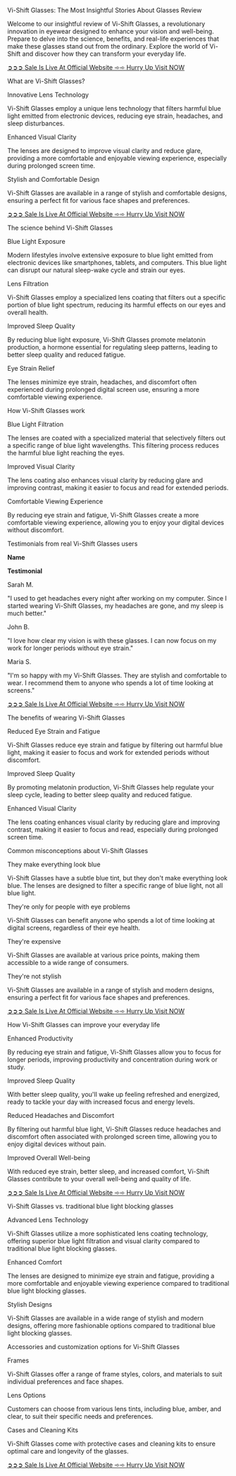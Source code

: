 Vi-Shift Glasses: The Most Insightful Stories About Glasses Review

Welcome to our insightful review of Vi-Shift Glasses, a revolutionary innovation in eyewear designed to enhance your vision and well-being. Prepare to delve into the science, benefits, and real-life experiences that make these glasses stand out from the ordinary. Explore the world of Vi-Shift and discover how they can transform your everyday life.


[➲➲➲ Sale Is Live At Official Website ➾➾ Hurry Up Visit NOW
](https://www.healthtruenews.com/get_vi-shift)


What are Vi-Shift Glasses?

Innovative Lens Technology

Vi-Shift Glasses employ a unique lens technology that filters harmful blue light emitted from electronic devices, reducing eye strain, headaches, and sleep disturbances.

Enhanced Visual Clarity

The lenses are designed to improve visual clarity and reduce glare, providing a more comfortable and enjoyable viewing experience, especially during prolonged screen time.

Stylish and Comfortable Design

Vi-Shift Glasses are available in a range of stylish and comfortable designs, ensuring a perfect fit for various face shapes and preferences.


[➲➲➲ Sale Is Live At Official Website ➾➾ Hurry Up Visit NOW
](https://www.healthtruenews.com/get_vi-shift)


The science behind Vi-Shift Glasses

Blue Light Exposure

Modern lifestyles involve extensive exposure to blue light emitted from electronic devices like smartphones, tablets, and computers. This blue light can disrupt our natural sleep-wake cycle and strain our eyes.

Lens Filtration

Vi-Shift Glasses employ a specialized lens coating that filters out a specific portion of blue light spectrum, reducing its harmful effects on our eyes and overall health.

Improved Sleep Quality

By reducing blue light exposure, Vi-Shift Glasses promote melatonin production, a hormone essential for regulating sleep patterns, leading to better sleep quality and reduced fatigue.

Eye Strain Relief

The lenses minimize eye strain, headaches, and discomfort often experienced during prolonged digital screen use, ensuring a more comfortable viewing experience.

How Vi-Shift Glasses work

Blue Light Filtration

The lenses are coated with a specialized material that selectively filters out a specific range of blue light wavelengths. This filtering process reduces the harmful blue light reaching the eyes.

Improved Visual Clarity

The lens coating also enhances visual clarity by reducing glare and improving contrast, making it easier to focus and read for extended periods.

Comfortable Viewing Experience

By reducing eye strain and fatigue, Vi-Shift Glasses create a more comfortable viewing experience, allowing you to enjoy your digital devices without discomfort.

Testimonials from real Vi-Shift Glasses users

**Name**

**Testimonial**

Sarah M.

"I used to get headaches every night after working on my computer. Since I started wearing Vi-Shift Glasses, my headaches are gone, and my sleep is much better."

John B.

"I love how clear my vision is with these glasses. I can now focus on my work for longer periods without eye strain."

Maria S.

"I'm so happy with my Vi-Shift Glasses. They are stylish and comfortable to wear. I recommend them to anyone who spends a lot of time looking at screens."



[➲➲➲ Sale Is Live At Official Website ➾➾ Hurry Up Visit NOW
](https://www.healthtruenews.com/get_vi-shift)


The benefits of wearing Vi-Shift Glasses

Reduced Eye Strain and Fatigue

Vi-Shift Glasses reduce eye strain and fatigue by filtering out harmful blue light, making it easier to focus and work for extended periods without discomfort.

Improved Sleep Quality

By promoting melatonin production, Vi-Shift Glasses help regulate your sleep cycle, leading to better sleep quality and reduced fatigue.

Enhanced Visual Clarity

The lens coating enhances visual clarity by reducing glare and improving contrast, making it easier to focus and read, especially during prolonged screen time.

Common misconceptions about Vi-Shift Glasses

They make everything look blue

Vi-Shift Glasses have a subtle blue tint, but they don't make everything look blue. The lenses are designed to filter a specific range of blue light, not all blue light.

They're only for people with eye problems

Vi-Shift Glasses can benefit anyone who spends a lot of time looking at digital screens, regardless of their eye health.

They're expensive

Vi-Shift Glasses are available at various price points, making them accessible to a wide range of consumers.

They're not stylish

Vi-Shift Glasses are available in a range of stylish and modern designs, ensuring a perfect fit for various face shapes and preferences.


[➲➲➲ Sale Is Live At Official Website ➾➾ Hurry Up Visit NOW
](https://www.healthtruenews.com/get_vi-shift)


How Vi-Shift Glasses can improve your everyday life

Enhanced Productivity

By reducing eye strain and fatigue, Vi-Shift Glasses allow you to focus for longer periods, improving productivity and concentration during work or study.

Improved Sleep Quality

With better sleep quality, you'll wake up feeling refreshed and energized, ready to tackle your day with increased focus and energy levels.

Reduced Headaches and Discomfort

By filtering out harmful blue light, Vi-Shift Glasses reduce headaches and discomfort often associated with prolonged screen time, allowing you to enjoy digital devices without pain.

Improved Overall Well-being

With reduced eye strain, better sleep, and increased comfort, Vi-Shift Glasses contribute to your overall well-being and quality of life.


[➲➲➲ Sale Is Live At Official Website ➾➾ Hurry Up Visit NOW
](https://www.healthtruenews.com/get_vi-shift)


Vi-Shift Glasses vs. traditional blue light blocking glasses

Advanced Lens Technology

Vi-Shift Glasses utilize a more sophisticated lens coating technology, offering superior blue light filtration and visual clarity compared to traditional blue light blocking glasses.

Enhanced Comfort

The lenses are designed to minimize eye strain and fatigue, providing a more comfortable and enjoyable viewing experience compared to traditional blue light blocking glasses.

Stylish Designs

Vi-Shift Glasses are available in a wide range of stylish and modern designs, offering more fashionable options compared to traditional blue light blocking glasses.

Accessories and customization options for Vi-Shift Glasses

Frames

Vi-Shift Glasses offer a range of frame styles, colors, and materials to suit individual preferences and face shapes.

Lens Options

Customers can choose from various lens tints, including blue, amber, and clear, to suit their specific needs and preferences.

Cases and Cleaning Kits

Vi-Shift Glasses come with protective cases and cleaning kits to ensure optimal care and longevity of the glasses.


[➲➲➲ Sale Is Live At Official Website ➾➾ Hurry Up Visit NOW
](https://www.healthtruenews.com/get_vi-shift)
